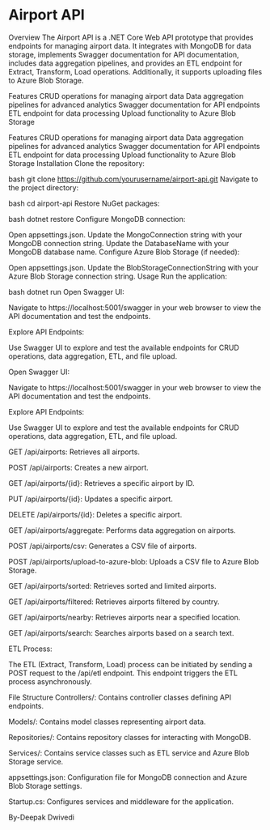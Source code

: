 # Airport API
Overview
The Airport API is a .NET Core Web API prototype that provides endpoints for managing airport data. It integrates with MongoDB for data storage, implements Swagger documentation for API documentation, includes data aggregation pipelines, and provides an ETL endpoint for Extract, Transform, Load operations. Additionally, it supports uploading files to Azure Blob Storage.

Features
CRUD operations for managing airport data
Data aggregation pipelines for advanced analytics
Swagger documentation for API endpoints
ETL endpoint for data processing
Upload functionality to Azure Blob Storage

Features
CRUD operations for managing airport data
Data aggregation pipelines for advanced analytics
Swagger documentation for API endpoints
ETL endpoint for data processing
Upload functionality to Azure Blob Storage
Installation
Clone the repository:

bash
git clone https://github.com/yourusername/airport-api.git
Navigate to the project directory:

bash
cd airport-api
Restore NuGet packages:

bash
dotnet restore
Configure MongoDB connection:

Open appsettings.json.
Update the MongoConnection string with your MongoDB connection string.
Update the DatabaseName with your MongoDB database name.
Configure Azure Blob Storage (if needed):

Open appsettings.json.
Update the BlobStorageConnectionString with your Azure Blob Storage connection string.
Usage
Run the application:

bash
dotnet run
Open Swagger UI:

Navigate to https://localhost:5001/swagger in your web browser to view the API documentation and test the endpoints.

Explore API Endpoints:

Use Swagger UI to explore and test the available endpoints for CRUD operations, data aggregation, ETL, and file upload.


Open Swagger UI:

Navigate to https://localhost:5001/swagger in your web browser to view the API documentation and test the endpoints.

Explore API Endpoints:

Use Swagger UI to explore and test the available endpoints for CRUD operations, data aggregation, ETL, and file upload.

GET /api/airports: Retrieves all airports.

POST /api/airports: Creates a new airport.

GET /api/airports/{id}: Retrieves a specific airport by ID.

PUT /api/airports/{id}: Updates a specific airport.

DELETE /api/airports/{id}: Deletes a specific airport.

GET /api/airports/aggregate: Performs data aggregation on airports.

POST /api/airports/csv: Generates a CSV file of airports.

POST /api/airports/upload-to-azure-blob: Uploads a CSV file to Azure Blob Storage.

GET /api/airports/sorted: Retrieves sorted and limited airports.

GET /api/airports/filtered: Retrieves airports filtered by country.

GET /api/airports/nearby: Retrieves airports near a specified location.

GET /api/airports/search: Searches airports based on a search text.

ETL Process:

The ETL (Extract, Transform, Load) process can be initiated by sending a POST request to the /api/etl endpoint. This endpoint triggers the ETL process asynchronously.

File Structure
Controllers/: Contains controller classes defining API endpoints.

Models/: Contains model classes representing airport data.

Repositories/: Contains repository classes for interacting with MongoDB.

Services/: Contains service classes such as ETL service and Azure Blob Storage service.

appsettings.json: Configuration file for MongoDB connection and Azure Blob Storage settings.

Startup.cs: Configures services and middleware for the application.

By-Deepak Dwivedi 
